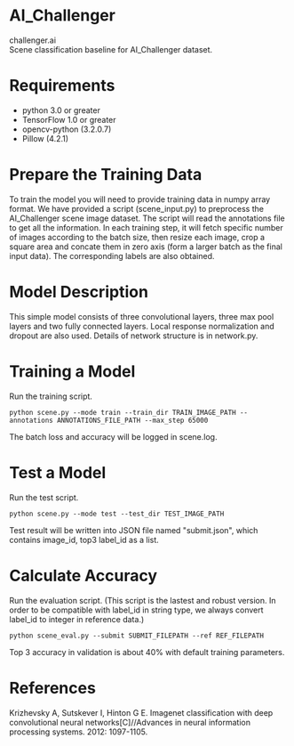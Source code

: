 # AI_Challenger
challenger.ai     
Scene classification baseline for AI_Challenger dataset.
# Requirements
- python 3.0 or greater
- TensorFlow 1.0 or greater
- opencv-python (3.2.0.7)
- Pillow (4.2.1)

# Prepare the Training Data
To train the model you will need to provide training data in numpy array format. We have provided a script (scene_input.py) to preprocess the AI_Challenger scene image dataset. The script will read the annotations file to get all the information. In each training step, it will fetch specific number of images according to the batch size, then resize each image, crop a square area and concate them in zero axis (form a larger batch as the final input data). The corresponding labels are also obtained. 

# Model Description
This simple model consists of three convolutional layers, three max pool layers and two fully connected layers. Local response normalization and dropout are also used. Details of network structure is in network.py.

# Training a Model
Run the training script.
```
python scene.py --mode train --train_dir TRAIN_IMAGE_PATH --annotations ANNOTATIONS_FILE_PATH --max_step 65000
```
The batch loss and accuracy will be logged in scene.log.
# Test a Model
Run the test script. 
```
python scene.py --mode test --test_dir TEST_IMAGE_PATH
```
Test result will be written into JSON file named "submit.json", which contains image_id, top3 label_id as a list.
# Calculate Accuracy
Run the evaluation script. (This script is the lastest and robust version. In order to be compatible with label_id in string type, we always convert label_id to integer in reference data.)
```
python scene_eval.py --submit SUBMIT_FILEPATH --ref REF_FILEPATH
```
Top 3 accuracy in validation is about 40% with default training parameters.
# References
Krizhevsky A, Sutskever I, Hinton G E. Imagenet classification with deep convolutional neural networks[C]//Advances in neural information processing systems. 2012: 1097-1105.
